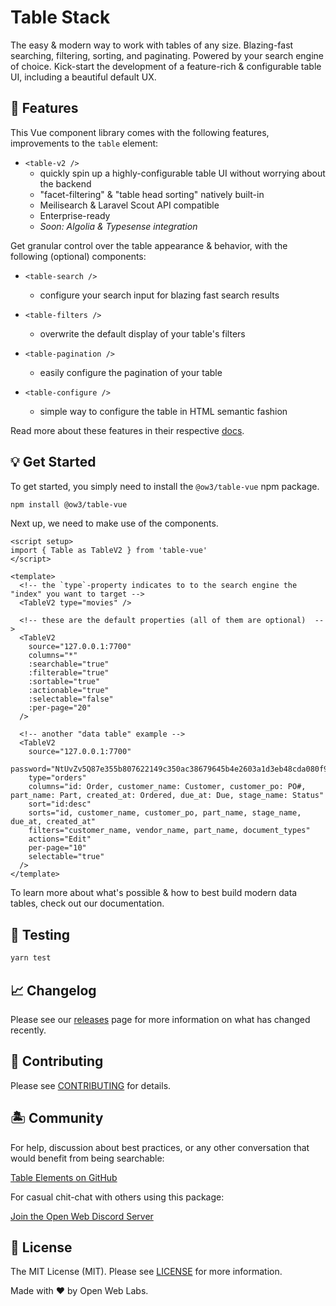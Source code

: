 # Table Stack

The easy & modern way to work with tables of any size. Blazing-fast searching, filtering, sorting, and paginating. Powered by your search engine of choice. Kick-start the development of a feature-rich & configurable table UI, including a beautiful default UX.

## 🐙 Features

This Vue component library comes with the following features, improvements to the `table` element:

- `<table-v2 />`
  - quickly spin up a highly-configurable table UI without worrying about the backend
  - "facet-filtering" & "table head sorting" natively built-in
  - Meilisearch & Laravel Scout API compatible
  - Enterprise-ready
  - _Soon: Algolia & Typesense integration_

Get granular control over the table appearance & behavior, with the following (optional) components:

- `<table-search />`
  - configure your search input for blazing fast search results

- `<table-filters />`
  - overwrite the default display of your table's filters

- `<table-pagination />`
  - easily configure the pagination of your table

- `<table-configure />`
  - simple way to configure the table in HTML semantic fashion

Read more about these features in their respective [docs](https://ow3.org/docs).

## 💡 Get Started

To get started, you simply need to install the `@ow3/table-vue` npm package.

```bash
npm install @ow3/table-vue
```

Next up, we need to make use of the components.

```vue
<script setup>
import { Table as TableV2 } from 'table-vue'
</script>

<template>
  <!-- the `type`-property indicates to to the search engine the "index" you want to target -->
  <TableV2 type="movies" />

  <!-- these are the default properties (all of them are optional)  -->
  <TableV2
    source="127.0.0.1:7700"
    columns="*"
    :searchable="true"
    :filterable="true"
    :sortable="true"
    :actionable="true"
    :selectable="false"
    :per-page="20"
  />

  <!-- another "data table" example -->
  <TableV2
    source="127.0.0.1:7700"
    password="NtUvZv5Q87e355b807622149c350ac38679645b4e2603a1d3eb48cda080f977e76329aeb"
    type="orders"
    columns="id: Order, customer_name: Customer, customer_po: PO#, part_name: Part, created_at: Ordered, due_at: Due, stage_name: Status"
    sort="id:desc"
    sorts="id, customer_name, customer_po, part_name, stage_name, due_at, created_at"
    filters="customer_name, vendor_name, part_name, document_types"
    actions="Edit"
    per-page="10"
    selectable="true"
  />
</template>
```

To learn more about what's possible & how to best build modern data tables, check out our documentation.

## 🧪 Testing

```bash
yarn test
```

## 📈 Changelog

Please see our [releases](https://github.com/stacksjs/table/releases) page for more information on what has changed recently.

## 🚜 Contributing

Please see [CONTRIBUTING](.github/CONTRIBUTING.md) for details.

## 🏝 Community

For help, discussion about best practices, or any other conversation that would benefit from being searchable:

[Table Elements on GitHub](https://github.com/stacksjs/table/discussions)

For casual chit-chat with others using this package:

[Join the Open Web Discord Server](https://discord.ow3.org)

## 📄 License

The MIT License (MIT). Please see [LICENSE](LICENSE.md) for more information.

Made with ❤️ by Open Web Labs.

